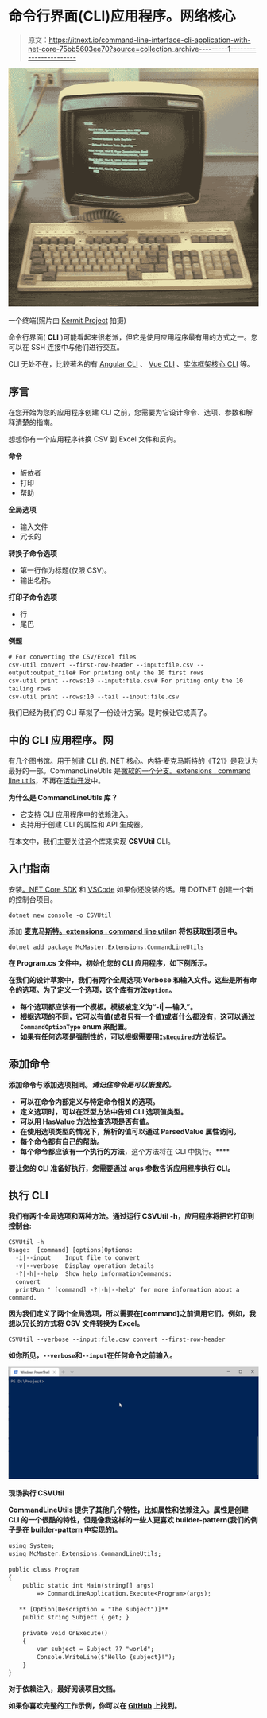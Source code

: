 # 命令行界面(CLI)应用程序。网络核心

> 原文：<https://itnext.io/command-line-interface-cli-application-with-net-core-75bb5603ee70?source=collection_archive---------1----------------------->

![](img/bf59e55c2a6d41945dad07e6cff0e9de.png)

一个终端(照片由 [Kermit Project](http://www.columbia.edu/kermit/terminals.html) 拍摄)

命令行界面( **CLI** )可能看起来很老派，但它是使用应用程序最有用的方式之一。您可以在 SSH 连接中与他们进行交互。

CLI 无处不在，比较著名的有 [Angular CLI](https://cli.angular.io/) 、 [Vue CLI](https://cli.vuejs.org/) 、[实体框架核心 CLI](https://docs.microsoft.com/en-us/ef/core/miscellaneous/cli/dotnet) 等。

## 序言

在您开始为您的应用程序创建 CLI 之前，您需要为它设计命令、选项、参数和解释清楚的指南。

想想你有一个应用程序转换 CSV 到 Excel 文件和反向。

**命令**

*   皈依者
*   打印
*   帮助

**全局选项**

*   输入文件
*   冗长的

**转换子命令选项**

*   第一行作为标题(仅限 CSV)。
*   输出名称。

**打印子命令选项**

*   行
*   尾巴

**例题**

```
# For converting the CSV/Excel files
csv-util convert --first-row-header --input:file.csv --output:output_file# For printing only the 10 first rows
csv-util print --rows:10 --input:file.csv# For priting only the 10 tailing rows
csv-util print --rows:10 --tail --input:file.csv
```

我们已经为我们的 CLI 草拟了一份设计方案。是时候让它成真了。

## 中的 CLI 应用程序。网

有几个图书馆。用于创建 CLI 的. NET 核心。内特·麦克马斯特的《T21》是我认为最好的一部。CommandLineUtils 是[微软的一个分支。extensions . command line utils](https://github.com/aspnet/Common)，不再在[活动开发](https://github.com/aspnet/Common/issues/257)中。

**为什么是 CommandLineUtils 库？**

*   它支持 CLI 应用程序中的依赖注入。
*   支持用于创建 CLI 的属性和 API 生成器。

在本文中，我们主要关注这个库来实现 **CSVUtil** CLI。

## 入门指南

安装[。NET Core SDK](https://dotnet.microsoft.com/download) 和 [VSCode](https://code.visualstudio.com/Download) 如果你还没装的话。用 DOTNET 创建一个新的控制台项目。

```
dotnet new console -o CSVUtil
```

添加 [**麦克马斯特。extensions . command line utils**](https://www.nuget.org/packages/McMaster.Extensions.CommandLineUtils)**n 将包获取到项目中。**

```
dotnet add package McMaster.Extensions.CommandLineUtils
```

**在 Program.cs 文件中，初始化您的 CLI 应用程序，如下例所示。**

**在我们的设计草案中，我们有两个全局选项:Verbose 和输入文件。这些是所有命令的选项。为了定义一个选项，这个库有方法`Option`。**

*   **每个选项都应该有一个模板。模板被定义为“-i| —输入”。**
*   **根据选项的不同，它可以有值(或者只有一个值)或者什么都没有，这可以通过`CommandOptionType` enum 来配置。**
*   **如果有任何选项是强制性的，可以根据需要用`IsRequired`方法标记。**

## **添加命令**

**添加命令与添加选项相同。*请记住命令是可以嵌套的。***

*   **可以在命令内部定义与特定命令相关的选项。**
*   **定义选项时，可以在泛型方法中告知 CLI 选项值类型。**
*   **可以用 **HasValue** 方法检查选项是否有值。**
*   **在使用选项类型的情况下，解析的值可以通过 **ParsedValue** 属性访问。**
*   **每个命令都有自己的帮助。**
*   **每个命令都应该有一个执行的方法**，这个方法将在 CLI 中执行。****

**要让您的 CLI 准备好执行，您需要通过 args 参数告诉应用程序执行 CLI。**

## **执行 CLI**

**我们有两个全局选项和两种方法。通过运行 CSVUtil -h，应用程序将把它打印到控制台:**

```
CSVUtil -h
Usage:  [command] [options]Options:
  -i|--input    Input file to convert
  -v|--verbose  Display operation details
  -?|-h|--help  Show help informationCommands:
  convert
  printRun ' [command] -?|-h|--help' for more information about a command.
```

**因为我们定义了两个全局选项，所以需要在[command]之前调用它们。例如，我想以冗长的方式将 CSV 文件转换为 Excel。**

```
CSVUtil --verbose --input:file.csv convert --first-row-header
```

**如你所见，`--verbose`和`--input`在任何命令之前输入。**

**![](img/effe4d731a4d015a3093d083aaeff74c.png)**

**现场执行 CSVUtil**

**CommandLineUtils 提供了其他几个特性，比如属性和依赖注入。属性是创建 CLI 的一个很酷的特性，但是像我这样的一些人更喜欢 builder-pattern(我们的例子是在 builder-pattern 中实现的)。**

```
using System;
using McMaster.Extensions.CommandLineUtils;

public class Program
{
    public static int Main(string[] args)
        => CommandLineApplication.Execute<Program>(args);

   ** [Option(Description = "The subject")]**
    public string Subject { get; }

    private void OnExecute()
    {
        var subject = Subject ?? "world";
        Console.WriteLine($"Hello {subject}!");
    }
}
```

**对于依赖注入，最好阅读项目文档。**

**如果你喜欢完整的工作示例，你可以在 [GitHub](https://gist.github.com/0x414c49/818c681e0ab7b5a5bb89350652c65568) 上找到。**